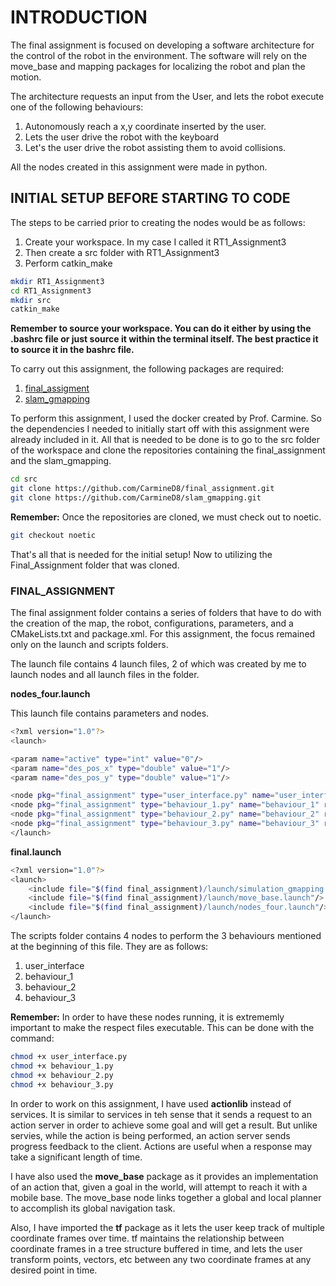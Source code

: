 # INTRODUCTION

The final assignment is focused on developing a software architecture for the control of the robot in the environment. The software will rely on the move_base and mapping packages for localizing the robot and plan the motion.

The architecture requests an input from the User, and lets the robot execute one of the following behaviours:

1. Autonomously reach a x,y coordinate inserted by the user.
2. Lets the user drive the robot with the keyboard
3. Let's the user drive the robot assisting them to avoid collisions.

All the nodes created in this assignment were made in python.

## INITIAL SETUP BEFORE STARTING TO CODE

The steps to be carried prior to creating the nodes would be as follows:

1. Create your workspace. In my case I called it RT1_Assignment3
2. Then create a src folder with RT1_Assignment3
3. Perform catkin_make

```bash
mkdir RT1_Assignment3
cd RT1_Assignment3
mkdir src
catkin_make
```
**Remember to source your workspace. You can do it either by using the .bashrc file or just source it within the terminal itself. The best practice it to source it in the bashrc file.**

To carry out this assignment, the following packages are required:

1. [final_assigment](https://github.com/CarmineD8/final_assignment.git)
2. [slam_gmapping](https://github.com/CarmineD8/slam_gmapping.git)

To perform this assignment, I used the docker created by Prof. Carmine. So the dependencies I needed to initially start off with this assignment were already included in it. All that is needed to be done is to go to the src folder of the workspace and clone the repositories containing the final_assignment and the slam_gmapping.
```bash
cd src
git clone https://github.com/CarmineD8/final_assignment.git
git clone https://github.com/CarmineD8/slam_gmapping.git
```
**Remember:** Once the repositories are cloned, we must check out to noetic.
```bash
git checkout noetic
```
That's all that is needed for the initial setup! Now to utilizing the Final_Assignment folder that was cloned.
### FINAL_ASSIGNMENT
The final assignment folder contains a series of folders that have to do with the creation of the map, the robot, configurations, parameters, and a CMakeLists.txt and package.xml. For this assignment, the focus remained only on the launch and scripts folders.

The launch file contains 4 launch files, 2 of which was created by me to launch nodes and all launch files in the folder.

**nodes_four.launch**

This launch file contains parameters and nodes.
```bash
<?xml version="1.0"?>
<launch>

<param name="active" type="int" value="0"/>
<param name="des_pos_x" type="double" value="1"/>
<param name="des_pos_y" type="double" value="1"/>

<node pkg="final_assignment" type="user_interface.py" name="user_interface" required="true" launch-prefix="xterm -bg black -fg green -e"/>
<node pkg="final_assignment" type="behaviour_1.py" name="behaviour_1" required="true" launch-prefix="xterm -bg black -fg green -e"/>
<node pkg="final_assignment" type="behaviour_2.py" name="behaviour_2" required="true" launch-prefix="xterm -bg black -fg green -e"/>
<node pkg="final_assignment" type="behaviour_3.py" name="behaviour_3" required="true" launch-prefix="xterm -bg black -fg green -e"/>
</launch>
```
**final.launch**
```bash
<?xml version="1.0"?>
<launch>
    <include file="$(find final_assignment)/launch/simulation_gmapping.launch"/>
    <include file="$(find final_assignment)/launch/move_base.launch"/>
    <include file="$(find final_assignment)/launch/nodes_four.launch"/>
</launch>
```

The scripts folder contains 4 nodes to perform the 3 behaviours mentioned at the beginning of this file. They are as follows:

1. user_interface
2. behaviour_1
3. behaviour_2
4. behaviour_3

**Remember:** In order to have these nodes running, it is extrememly important to make the respect files executable. This can be done with the command:
```bash
chmod +x user_interface.py
chmod +x behaviour_1.py
chmod +x behaviour_2.py
chmod +x behaviour_3.py
```

In order to work on this assignment, I have used **actionlib** instead of services. It is similar to services in teh sense that it sends a request to an action server in order to achieve some goal and will get a result. But unlike servies, while the action is being performed, an action server sends progress feedback to the client. Actions are useful when a response may take a significant length of time.

I have also used the **move_base** package as it provides an implementation of an action that, given a goal in the world, will attempt to reach it with a mobile base. The move_base node links together a global and local planner to accomplish its global navigation task.

Also, I have imported the **tf** package as it lets the user keep track of multiple coordinate frames over time. tf maintains the relationship between coordinate frames in a tree structure buffered in time, and lets the user transform points, vectors, etc between any two coordinate frames at any desired point in time.

